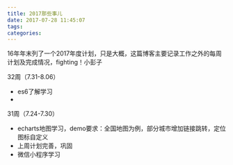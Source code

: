 ```yaml
---
title: 2017那些事儿
date: 2017-07-28 11:45:07
tags:
categories:
---
```

16年年末列了一个2017年度计划，只是大概，这篇博客主要记录工作之外的每周计划及完成情况，fighting！小彭子

<!-- more -->

32周（7.31-8.06）

* es6了解学习
* 

31周（7.24-7.30）

* echarts地图学习，demo要求：全国地图为例，部分城市增加链接跳转，定位图标自定义
* 上周计划完善，巩固
* 微信小程序学习


